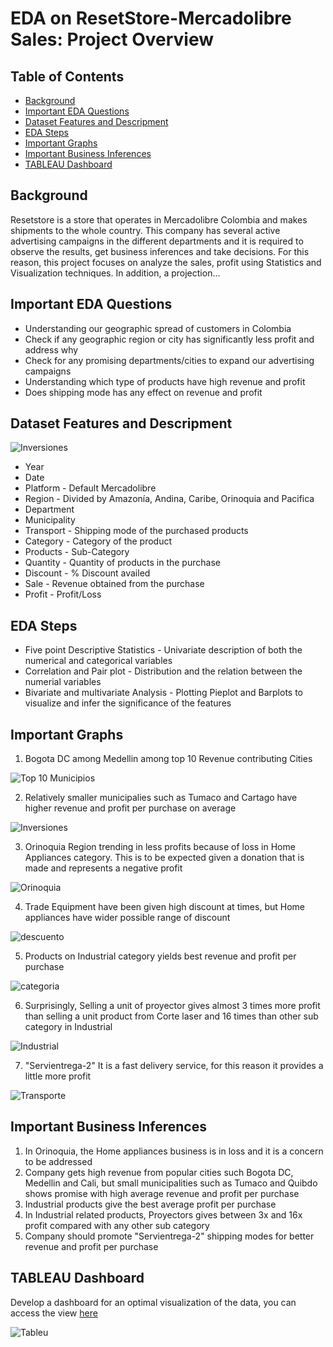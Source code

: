 # EDA on ResetStore-Mercadolibre Sales: Project Overview
## Table of Contents
* [Background](#background)
* [Important EDA Questions](#important-eda-questions)
* [Dataset Features and Descripment](#dataset-features-and-descripment)
* [EDA Steps](#eda-steps)
* [Important Graphs](#important-graphs)
* [Important Business Inferences](#important-business-inferences)
* [TABLEAU Dashboard](#tableau-dashboard)

## Background 

Resetstore is a store that operates in Mercadolibre Colombia and makes shipments to the whole country. This company has several active advertising campaigns in the different departments and it is required to observe the results, get business inferences and take decisions. For this reason, this project focuses on analyze the sales, profit using Statistics and Visualization techniques. In addition, a projection...

## Important EDA Questions

- Understanding our geographic spread of customers in Colombia
- Check if any geographic region or city has significantly less profit and address why
- Check for any promising departments/cities to expand our advertising campaigns
- Understanding which type of products have high revenue and profit
- Does shipping mode has any effect on revenue and profit

## Dataset Features and Descripment
![Inversiones](https://user-images.githubusercontent.com/60159274/158505131-a5fa7fea-b6c6-408c-a55a-33577dd75017.png)

- Year
- Date
- Platform - Default Mercadolibre
- Region - Divided by Amazonía, Andina, Caribe, Orinoquia and Pacifica
- Department
- Municipality
- Transport - Shipping mode of the purchased products
- Category - Category of the product
- Products - Sub-Category
- Quantity - Quantity of products in the purchase
- Discount - % Discount availed
- Sale - Revenue obtained from the purchase
- Profit - Profit/Loss

## EDA Steps

- Five point Descriptive Statistics - Univariate description of both the numerical and categorical variables
- Correlation and Pair plot - Distribution and the relation between the numerial variables
- Bivariate and multivariate Analysis - Plotting Pieplot and Barplots to visualize and infer the significance of the features

## Important Graphs

1. Bogota DC among Medellin among top 10 Revenue contributing Cities

![Top 10 Municipios](https://user-images.githubusercontent.com/60159274/158505069-ce46bc74-7cbb-4b8e-aac2-97891fd97db1.png)

2. Relatively smaller municipalies such as Tumaco and Cartago have higher revenue and profit per purchase on average

![Inversiones](https://user-images.githubusercontent.com/60159274/158505152-31872809-e8d0-404e-9452-151bd99f1e6a.png)

3. Orinoquia Region trending in less profits because of loss in Home Appliances category. This is to be expected given a donation that is made and represents a negative profit

![Orinoquia](https://user-images.githubusercontent.com/60159274/158505194-d2e31594-3487-43fe-8e6e-371b997de7e4.png)

4. Trade Equipment have been given high discount at times, but Home appliances have wider possible range of discount

![descuento](https://user-images.githubusercontent.com/60159274/158505632-2fd0fb66-5fa0-4a86-9096-ee4e6d91ac44.png)

5. Products on Industrial category yields best revenue and profit per purchase

![categoria](https://user-images.githubusercontent.com/60159274/158505362-1fa2c067-06a2-4e2e-9ff3-39e40dc88d15.png)

6. Surprisingly, Selling a unit of proyector gives almost 3 times more profit than selling a unit product from Corte laser and 16 times than other sub category in Industrial

![Industrial](https://user-images.githubusercontent.com/60159274/158505382-2db3cdb4-2fed-49e1-b842-a0ddd25b9c84.png)

7. "Servientrega-2" It is a fast delivery service, for this reason it provides a little more profit

![Transporte](https://user-images.githubusercontent.com/60159274/158505388-185d94a5-3124-492a-b103-1cd815ba0184.png)

## Important Business Inferences

1. In Orinoquia, the Home appliances business is in loss and it is a concern to be addressed
2. Company gets high revenue from popular cities such Bogota DC, Medellin and Cali, but small municipalities such as Tumaco and Quibdo shows promise with high average revenue and profit per purchase
3. Industrial products give the best average profit per purchase
4. In Industrial related products, Proyectors gives between 3x and 16x profit compared with any other sub category
5. Company should promote "Servientrega-2" shipping modes for better revenue and profit per purchase

## TABLEAU Dashboard

Develop a dashboard for an optimal visualization of the data, you can access the view [here](https://public.tableau.com/views/ResetStoreColombia/Dashboard1?:language=es-ES&:display_count=n&:origin=viz_share_link)

![Tableu](https://user-images.githubusercontent.com/60159274/158330809-6f5bd381-d914-45a3-966d-ad109bcf05d7.png)
